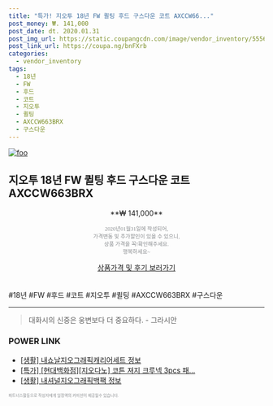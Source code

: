 ```yaml
--- 
title: "특가! 지오투 18년 FW 퀼팅 후드 구스다운 코트 AXCCW66..." 
post_money: ₩. 141,000 
post_date: dt. 2020.01.31 
post_img_url: https://static.coupangcdn.com/image/vendor_inventory/5556/cae89c47e0b43ae2448d9a9a8ac037c60e934f8dcc5a782508e55aec5337.JPG 
post_link_url: https://coupa.ng/bnFXrb 
categories: 
  - vendor_inventory 
tags: 
  - 18년 
  - FW 
  - 후드 
  - 코트 
  - 지오투 
  - 퀼팅 
  - AXCCW663BRX 
  - 구스다운 
--- 
```

[![foo](https://static.coupangcdn.com/image/vendor_inventory/5556/cae89c47e0b43ae2448d9a9a8ac037c60e934f8dcc5a782508e55aec5337.JPG)](https://coupa.ng/bnFXrb) 

## 지오투 18년 FW 퀼팅 후드 구스다운 코트 AXCCW663BRX 
<p style="text-align: center;">**₩ 141,000**</p> 
<p style="text-align: center;"><span style="color: #898c8f; font-family: Georgia,Times,serif; font-size: 0.75em;">2020년01월31일에 작성되어, <br>가격변동 및 추가할인이 있을 수 있으니,<br> 상품 가격을 꼭!확인해주세요.<br>행복하세요~</span> 
</p>	 
<div markdown="0" style="text-align: center;"><a href="https://coupa.ng/bnFXrb" class="btn btn--success">상품가격 및 후기 보러가기</a></div> 
<br><br> 
  #18년 #FW #후드 #코트 #지오투 #퀼팅 #AXCCW663BRX #구스다운 
<hr> 

> 대화시의 신중은 웅변보다 더 중요하다. - 그라시안 


### POWER LINK

* <a href="https://blog.naver.com/sakai111/221759495008" target="_blank"> [생활] 내쇼날지오그래픽캐리어세트 정보 </a>
* <a href="https://blog.naver.com/an0733/221786587601" target="_blank">[특가] [현대백화점][지오다노] 코튼 져지 크루넥 3pcs 패...</a>
* <a href="https://blog.naver.com/santokki14/221765143648" target="_blank"> [생활] 내셔널지오그래픽백팩 정보 </a>

<span style="color: #898c8f; font-family: Georgia,Times,serif; font-size: 0.55em;">파트너스활동으로 작성자에게 일정액의 커미션이 제공될수 있습니다.</span> 
